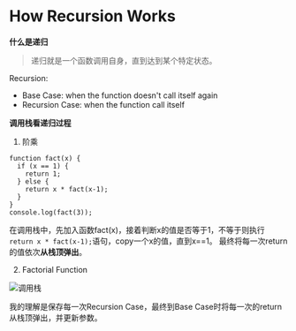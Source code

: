 # How Recursion Works

**什么是递归**

> 递归就是一个函数调用自身，直到达到某个特定状态。

Recursion:

- Base Case: when the function doesn't call itself again
- Recursion Case: when the function call itself

**调用栈看递归过程**

1. 阶乘

```
function fact(x) {
  if (x == 1) {  
    return 1;  
  } else {      
    return x * fact(x-1);
  }
}
console.log(fact(3));
```
在调用栈中，先加入函数fact(x)，接着判断x的值是否等于1，不等于则执行`return x * fact(x-1);`语句，copy一个x的值，直到x==1。
最终将每一次return的值依次**从栈顶弹出**。

2.  Factorial Function

![调用栈](https://personalzone-hulgokm2zfcmm9u.netdna-ssl.com/wp-content/uploads/2017/04/recursion-factorial-call-stack.jpg)

我的理解是保存每一次Recursion Case，最终到Base Case时将每一次的return从栈顶弹出，并更新参数。